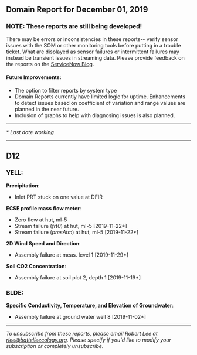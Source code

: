 ## Domain Report for December 01, 2019


### NOTE: These reports are still being developed!
There may be errors or inconsistencies in these reports-- verify sensor issues with the SOM or other monitoring tools before putting in a trouble ticket. What are displayed as sensor failures or intermittent failures may instead be transient issues in streaming data.
Please provide feedback on the reports on the [ServiceNow Blog](https://neon.service-now.com/community?id=community_blog&sys_id=9b4fbe8adbed734017ecf9041d9619be).

#### Future Improvements: 
 - The option to filter reports by system type 
 - Domain Reports currently have limited logic for uptime. Enhancements to detect issues based on coefficient of variation and range values are planned in the near future.
 - Inclusion of graphs to help with diagnosing issues is also planned.

***

_* Last date working_

***
## D12

### YELL:

**Precipitation**:
 - Inlet PRT stuck on one value at DFIR

**ECSE profile mass flow meter**:
 - Zero flow at hut, ml-5
 - Stream failure (_frt0_) at hut, ml-5 [2019-11-22*]
 - Stream failure (_presAtm_) at hut, ml-5 [2019-11-22*]

**2D Wind Speed and Direction**:
 - Assembly failure at meas. level 1 [2019-11-29*]

**Soil CO2 Concentration**:
 - Assembly failure at soil plot 2, depth 1 [2019-11-19*]

### BLDE:

**Specific Conductivity, Temperature, and Elevation of Groundwater**:
 - Assembly failure at ground water well 8 [2019-11-02*]

***

_To unsubscribe from these reports, please email Robert Lee at rlee@battelleecology.org. Please specify if you'd like to modify your subscription or completely unsubscribe._
